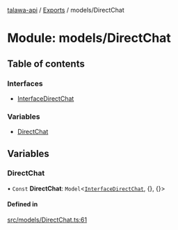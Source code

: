 [talawa-api](../README.md) / [Exports](../modules.md) / models/DirectChat

# Module: models/DirectChat

## Table of contents

### Interfaces

- [InterfaceDirectChat](../interfaces/models_DirectChat.InterfaceDirectChat.md)

### Variables

- [DirectChat](models_DirectChat.md#directchat)

## Variables

### DirectChat

• `Const` **DirectChat**: `Model`<[`InterfaceDirectChat`](../interfaces/models_DirectChat.InterfaceDirectChat.md), {}, {}\>

#### Defined in

[src/models/DirectChat.ts:61](https://github.com/Nitya-Pasrija/talawa-api/blob/80ec51a/src/models/DirectChat.ts#L61)
